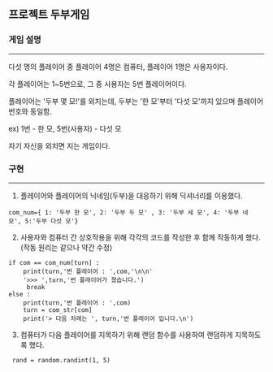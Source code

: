 ## 프로젝트 두부게임
  ### 게임 설명 
  ***
  다섯 명의 플레이어 중 플레이어 4명은 컴퓨터, 플레이어 1명은 사용자이다.
  
  각 플레이어는 1~5번으로, 그 중 사용자는 5번 플레이어이다.
  
  플레이어는 '두부 몇 모!'를 외치는데, 두부는 '한 모'부터 '다섯 모'까지 있으며 플레이어 번호와 동일함. 
 
  ex) 1번 - 한 모, 5번(사용자) - 다섯 모 
          
  자기 자신을 외치면 지는 게임이다. 
  

### 구현
***
  1. 플레이어와 플레이어의 닉네임(두부)을 대응하기 위해 딕셔너리를 이용했다.
  
  `com_num={ 1: '두부 한 모', 2: '두부 두 모' , 3: '두부 세 모', 4: '두부 네 모', 5:'두부 다섯 모'}`
  
  2. 사용자와 컴퓨터 간 상호작용을 위해 각각의 코드를 작성한 후 함께 작동하게 했다. (작동 원리는 같으나 약간 수정)
  
 ```                
 if com == com_num[turn] :
     print(turn,'번 플레이어 : ',com,'\n\n'
     '>>> ',turn,'번 플레이어가 졌습니다.')
      break
 else :
     print(turn,'번 플레이어 : ',com)
     turn = com_str[com]
     print('> 다음 차례는 ', turn,'번 플레이어 입니다.\n')
  ```
                    
  
  3. 컴퓨터가 다음 플레이어를 지목하기 위해 랜덤 함수를 사용하여 랜덤하게 지목하도록 했다.
  
 ` rand = random.randint(1, 5)` 
  
  

